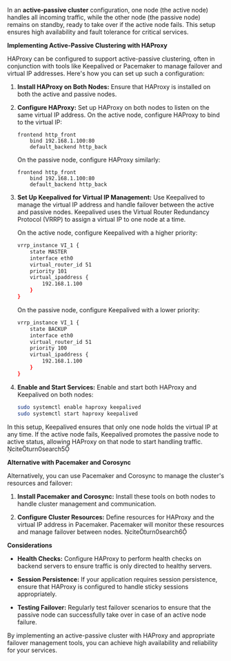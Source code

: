 In an **active-passive cluster** configuration, one node (the active node) handles all incoming traffic, while the other node (the passive node) remains on standby, ready to take over if the active node fails. This setup ensures high availability and fault tolerance for critical services.

**Implementing Active-Passive Clustering with HAProxy**

HAProxy can be configured to support active-passive clustering, often in conjunction with tools like Keepalived or Pacemaker to manage failover and virtual IP addresses. Here's how you can set up such a configuration:

1. **Install HAProxy on Both Nodes:**
   Ensure that HAProxy is installed on both the active and passive nodes.

2. **Configure HAProxy:**
   Set up HAProxy on both nodes to listen on the same virtual IP address. On the active node, configure HAProxy to bind to the virtual IP:

   ```haproxy
   frontend http_front
       bind 192.168.1.100:80
       default_backend http_back
   ```


   On the passive node, configure HAProxy similarly:

   ```haproxy
   frontend http_front
       bind 192.168.1.100:80
       default_backend http_back
   ```


3. **Set Up Keepalived for Virtual IP Management:**
   Use Keepalived to manage the virtual IP address and handle failover between the active and passive nodes. Keepalived uses the Virtual Router Redundancy Protocol (VRRP) to assign a virtual IP to one node at a time.

   On the active node, configure Keepalived with a higher priority:

   ```bash
   vrrp_instance VI_1 {
       state MASTER
       interface eth0
       virtual_router_id 51
       priority 101
       virtual_ipaddress {
           192.168.1.100
       }
   }
   ```


   On the passive node, configure Keepalived with a lower priority:

   ```bash
   vrrp_instance VI_1 {
       state BACKUP
       interface eth0
       virtual_router_id 51
       priority 100
       virtual_ipaddress {
           192.168.1.100
       }
   }
   ```


4. **Enable and Start Services:**
   Enable and start both HAProxy and Keepalived on both nodes:

   ```bash
   sudo systemctl enable haproxy keepalived
   sudo systemctl start haproxy keepalived
   ```


In this setup, Keepalived ensures that only one node holds the virtual IP at any time. If the active node fails, Keepalived promotes the passive node to active status, allowing HAProxy on that node to start handling traffic. citeturn0search5

**Alternative with Pacemaker and Corosync**

Alternatively, you can use Pacemaker and Corosync to manage the cluster's resources and failover:

1. **Install Pacemaker and Corosync:**
   Install these tools on both nodes to handle cluster management and communication.

2. **Configure Cluster Resources:**
   Define resources for HAProxy and the virtual IP address in Pacemaker. Pacemaker will monitor these resources and manage failover between nodes. citeturn0search6

**Considerations**

- **Health Checks:** Configure HAProxy to perform health checks on backend servers to ensure traffic is only directed to healthy servers.

- **Session Persistence:** If your application requires session persistence, ensure that HAProxy is configured to handle sticky sessions appropriately.

- **Testing Failover:** Regularly test failover scenarios to ensure that the passive node can successfully take over in case of an active node failure.

By implementing an active-passive cluster with HAProxy and appropriate failover management tools, you can achieve high availability and reliability for your services. 
